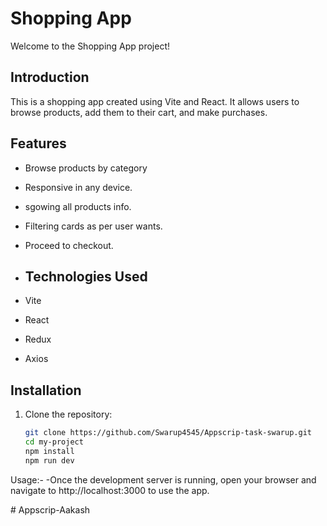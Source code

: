 # Shopping App
Welcome to the Shopping App project!

## Introduction
This is a shopping app created using Vite and React. It allows users to browse products, add them to their cart, and make purchases.
## Features
- Browse products by category
- Responsive in any device.
- sgowing all products info.
- Filtering cards as per user wants.
- Proceed to checkout.

- ## Technologies Used
- Vite
- React
- Redux
- Axios

## Installation
1. Clone the repository:
   ```bash
   git clone https://github.com/Swarup4545/Appscrip-task-swarup.git
   cd my-project
   npm install
   npm run dev

Usage:-
     -Once the development server is running, open your browser and navigate to http://localhost:3000 to use the app.
     
   
#   A p p s c r i p - A a k a s h  
 